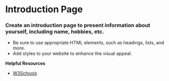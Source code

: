 # Introduction Page

### Create an introduction page to present information about yourself, including name, hobbies, etc. 
* Be sure to use appropriate HTML elements, such as headings, lists, and more.
* Add styles to your website to enhance the visual appeal. 

**Helpful Resources**
- [W3Schools](https://www.w3schools.com/html/default.asp)
